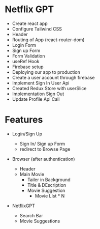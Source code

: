 # Netflix GPT

- Create react app
- Configure Tailwind CSS
- Header
- Routing of App (react-router-dom)
- Login Form
- Sign up Form
- Form Validation
- useRef Hook
- Firebase setup
- Deploying our app to production
- Create a user account through firebase
- Implement Sign In User Api
- Created Redux Store with userSlice
- Implementation Sign Out
- Update Profile Api Call

# Features

- Login/Sign Up

  - Sign In/ Sign up Form
  - redirect to Browse Page

- Browser (after authentication)

  - Header
  - Main Movie
    - Tailer in Background
    - Title & DEscription
    - Movie Suggestion
      - Movie LIst \* N

- NetflixGPT

  - Search Bar
  - Movie Suggestions
